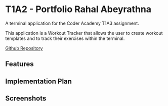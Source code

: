 # T1A2 - Portfolio Rahal Abeyrathna

A terminal application for the Coder Academy T1A3 assignment.

This application is a Workout Tracker that allows the user to create workout templates and to track their exercises within the terminal.

[Github Repository](https://github.com/RAbeyrathna/T1A3-Workout-Tracker)

<!-- [Video Presentation]() -->

## Features

## Implementation Plan

## Screenshots